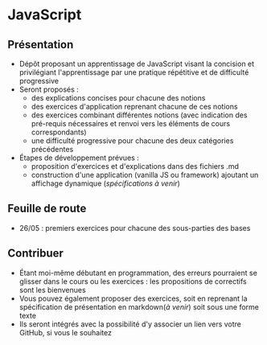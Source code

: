 # JavaScript
## Présentation 
- Dépôt proposant un apprentissage de JavaScript visant la concision et privilégiant l'apprentissage par une pratique répétitive et de difficulté progressive
- Seront  proposés :
    - des explications concises pour chacune des notions
    - des exercices d'application reprenant chacune de ces notions
    - des exercices combinant différentes notions (avec indication des pré-requis nécessaires et renvoi vers les éléments de cours correspondants)
    - une difficulté progressive pour chacune des deux catégories précédentes
- Étapes de développement prévues :
    - proposition d'exercices et d'explications dans des fichiers .md
    - construction d'une application (vanilla JS ou framework) ajoutant un affichage dynamique (*spécifications à venir*)
## Feuille de route
- 26/05 : premiers exercices pour chacune des sous-parties des bases
## Contribuer
- Étant moi-même débutant en programmation, des erreurs pourraient se glisser dans le cours ou les exercices : les propositions de correctifs sont les bienvenues
- Vous pouvez également proposer des exercices, soit en reprenant la spécification de présentation en markdown(*à venir*) soit sous une forme texte 
- Ils seront intégrés avec la possibilité d'y associer un lien  vers votre GitHub, si vous le souhaitez






